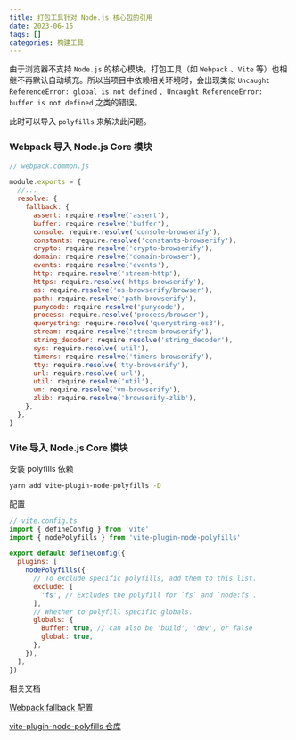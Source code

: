 ```yaml
---
title: 打包工具针对 Node.js 核心包的引用
date: 2023-06-15
tags: []
categories: 构建工具
---
```


由于浏览器不支持 `Node.js` 的核心模块，打包工具（如 `Webpack` 、`Vite` 等）也相继不再默认自动填充。所以当项目中依赖相关环境时，会出现类似 `Uncaught ReferenceError: global is not defined` 、`Uncaught ReferenceError: buffer is not defined` 之类的错误。

此时可以导入 `polyfills` 来解决此问题。

### Webpack 导入 Node.js Core 模块

```javascript
// webpack.common.js

module.exports = {
  //...
  resolve: {
    fallback: {
      assert: require.resolve('assert'),
      buffer: require.resolve('buffer'),
      console: require.resolve('console-browserify'),
      constants: require.resolve('constants-browserify'),
      crypto: require.resolve('crypto-browserify'),
      domain: require.resolve('domain-browser'),
      events: require.resolve('events'),
      http: require.resolve('stream-http'),
      https: require.resolve('https-browserify'),
      os: require.resolve('os-browserify/browser'),
      path: require.resolve('path-browserify'),
      punycode: require.resolve('punycode'),
      process: require.resolve('process/browser'),
      querystring: require.resolve('querystring-es3'),
      stream: require.resolve('stream-browserify'),
      string_decoder: require.resolve('string_decoder'),
      sys: require.resolve('util'),
      timers: require.resolve('timers-browserify'),
      tty: require.resolve('tty-browserify'),
      url: require.resolve('url'),
      util: require.resolve('util'),
      vm: require.resolve('vm-browserify'),
      zlib: require.resolve('browserify-zlib'),
    },
  },
}
```

### Vite 导入 Node.js Core 模块

安装 polyfills 依赖

```bash
yarn add vite-plugin-node-polyfills -D
```

配置

```javascript
// vite.config.ts
import { defineConfig } from 'vite'
import { nodePolyfills } from 'vite-plugin-node-polyfills'

export default defineConfig({
  plugins: [
    nodePolyfills({
      // To exclude specific polyfills, add them to this list.
      exclude: [
        'fs', // Excludes the polyfill for `fs` and `node:fs`.
      ],
      // Whether to polyfill specific globals.
      globals: {
        Buffer: true, // can also be 'build', 'dev', or false
        global: true,
      },
    }),
  ],
})
```

相关文档

[Webpack fallback 配置](https://webpack.js.org/configuration/resolve/#resolvefallback)

[vite-plugin-node-polyfills 仓库](https://github.com/davidmyersdev/vite-plugin-node-polyfills)
